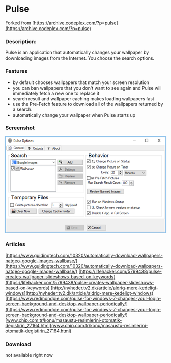 # Pulse
Forked from [https://archive.codeplex.com/?p=pulse](https://archive.codeplex.com/?p=pulse)

### Description:
Pulse is an application that automatically changes your wallpaper by downloading images from the Internet. You choose the search options.

### Features
* by default chooses wallpapers that match your screen resolution
* you can ban wallpapers that you don't want to see again and Pulse will immediately fetch a new one to replace it
* search result and wallpaper caching makes loading wallpapers fast
* use the Pre-Fetch feature to download all of the wallpapers returned by a search.
* automatically change your wallpaper when Pulse starts up

### Screenshot
![UI](images/UI.png)
### Articles
[https://www.guidingtech.com/10320/automatically-download-wallpapers-natgeo-google-images-wallbase/](https://www.guidingtech.com/10320/automatically-download-wallpapers-natgeo-google-images-wallbase/)
[https://lifehacker.com/5799438/pulse-creates-wallpaper-slideshows-based-on-keywords](https://lifehacker.com/5799438/pulse-creates-wallpaper-slideshows-based-on-keywords)
[http://nyheder.tv2.dk/article/aldrig-mere-kedeligt-windows](http://nyheder.tv2.dk/article/aldrig-mere-kedeligt-windows)
[https://www.redmondpie.com/pulse-for-windows-7-changes-your-login-screen-background-and-desktop-wallpaper-periodically/](https://www.redmondpie.com/pulse-for-windows-7-changes-your-login-screen-background-and-desktop-wallpaper-periodically/)
[www.chip.com.tr/konu/masaustu-resimlerini-otomatik-degistirin_27164.html](www.chip.com.tr/konu/masaustu-resimlerini-otomatik-degistirin_27164.html)
### Download
not available right now

